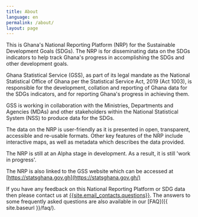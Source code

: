 ```yaml
---
title: About
language: en
permalink: /about/
layout: page
---
```


This is Ghana's National Reporting Platform (NRP) for the Sustainable Development Goals (SDGs). The NRP is for disseminating  data on the SDGs indicators to help track Ghana's progress in accomplishing the SDGs and other development goals. 

Ghana Statistical Service (GSS), as part of its legal mandate as the National Statistical Office of Ghana per the Statistical Service Act, 2019 (Act 1003), is responsible for the development, collation and reporting of Ghana data for the SDGs indicators, and for reporting Ghana's progress in achieving them.

GSS is working in collaboration with the Ministries, Departments and Agencies (MDAs) and other stakeholders within the National Statistical System (NSS) to produce data for the SDGs.

The data on the NRP is user-friendly as it is presented in open, transparent, accessible and re-usable formats. Other key features of the NRP include interactive maps, as well as metadata which describes the data provided.

The NRP is still at an Alpha stage in development. As a result, it is still 'work in progress'.

The NRP is also linked to the GSS website which can be accessed at [https://statsghana.gov.gh](https://statsghana.gov.gh/)

If you have any feedback on this National Reporting Platform or SDG data then please contact us at <a href="mailto:{{site.email_contacts.questions}}">{{site.email_contacts.questions}}</a>. The answers to some frequently asked questions are also available in our [FAQ]({{ site.baseurl }}/faq/).
